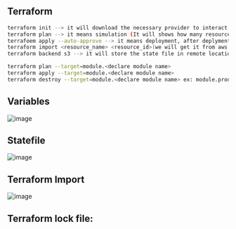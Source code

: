 ## Terraform
````sh
terraform init --> it will download the necessary provider to interact with the aws or azure cloud. (initializing modules and provider plugins)
terraform plan --> it means simulation (It will shows how many resources we are going to add, change and destroy)
terrafoem apply --auto-approve --> it means deployment, after deplyment we will get statefile.
terraform import <resource_name> <resource_id>(we will get it from aws or azure cloud) --> to recover statefile. 
terraform backend s3 --> it will store the state file in remote location (when we are doing activity on tf file that time acquiring state lock will come)

terraform plan --target=module.<declare module name>
terraform apply --target=module.<declare module name>
terraform destroy --target=module.<declare module name> ex: module.prod
````

## Variables
![image](https://user-images.githubusercontent.com/48147995/223608390-2af2c052-16c4-49a7-88e6-22c7033d6a39.png)

## Statefile
![image](https://user-images.githubusercontent.com/48147995/223608555-bfe6efd6-6fbe-436c-9f08-025f8d298cd1.png)

## Terraform Import
![image](https://user-images.githubusercontent.com/48147995/223615948-17b3bfb8-d818-4004-8d25-1e0408aab222.png)

## Terraform lock file:
